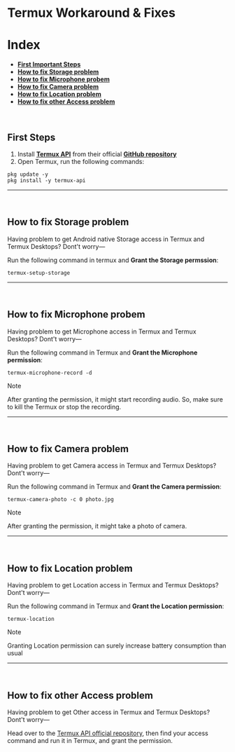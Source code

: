 # Termux Workaround & Fixes
# Index
- **[First Important Steps](#fix-first)**
- **[How to fix Storage problem](#storage)**
- **[How to fix Microphone probem](#microphone)**
- **[How to fix Camera problem](#camera)**
- **[How to fix Location problem](#location)**
- **[How to fix other Access problem](#other)**

<br>

## First Steps <a name=fix-first></a>
1. Install **[Termux API](https://github.com/termux/termux-api/releases)** from their official **[GitHub repository](https://github.com/termux/termux-api/releases)**
2. Open Termux, run the following commands:
```
pkg update -y
pkg install -y termux-api
```

---
<br>

## How to fix Storage problem <a name=storage></a>
Having problem to get Android native Storage access in Termux and Termux Desktops? Dont't worry—

Run the following command in termux and **Grant the Storage permssion**:
```
termux-setup-storage
```

---
<br>

## How to fix Microphone probem <a name=microphone></a>
Having problem to get Microphone access in Termux and Termux Desktops? Dont't worry—

Run the following command in Termux and **Grant the Microphone permission**:
```
termux-microphone-record -d
```
> [!NOTE]
> After granting the permission, it might start recording audio. So, make sure to kill the Termux or stop the recording.

---
<br>

## How to fix Camera problem <a name=camera></a>
Having problem to get Camera access in Termux and Termux Desktops? Dont't worry—

Run the following command in Termux and **Grant the Camera permission**:
```
termux-camera-photo -c 0 photo.jpg
```
> [!NOTE]
> After granting the permission, it might take a photo of camera.

---
<br>

## How to fix Location problem <a name=location></a>
Having problem to get Location access in Termux and Termux Desktops? Dont't worry—

Run the following command in Termux and **Grant the Location permission**:
```
termux-location
```
> [!NOTE]
> Granting Location permission can surely increase battery consumption than usual
---
<br>

## How to fix other Access problem <a name=other></a>
Having problem to get Other access in Termux and Termux Desktops? Dont't worry—

Head over to the [Termux API official repository](https://github.com/termux/termux-api), then find your access command and run it in Termux, and grant the permission.
